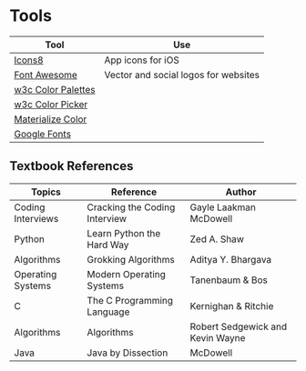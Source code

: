 # Tools

| Tool                                                                       | Use                                  |
| -------------------------------------------------------------------------- | ------------------------------------ |
| [Icons8](https://icons8.com/ )                                             | App icons for iOS                    |
| [Font Awesome](https://fontawesome.com/)                                   | Vector and social logos for websites |
| [w3c Color Palettes](https://www.w3schools.com/colors/colors_palettes.asp) |
| [w3c Color Picker](https://www.w3schools.com/colors/colors_picker.asp)     |
| [Materialize Color](https://materializecss.com/color.html)                 |
| [Google Fonts](https://fonts.google.com/)                                  |

## Textbook References

| Topics            | Reference                     | Author                           |
| ----------------- | ----------------------------- | -------------------------------- |
| Coding Interviews | Cracking the Coding Interview | Gayle Laakman McDowell           |
| Python            | Learn Python the Hard Way     | Zed A. Shaw                      |
| Algorithms        | Grokking Algorithms           | Aditya Y. Bhargava               |
| Operating Systems | Modern Operating Systems      | Tanenbaum & Bos                  |
| C                 | The C Programming Language    | Kernighan & Ritchie              |
| Algorithms        | Algorithms                    | Robert Sedgewick and Kevin Wayne |
| Java              | Java by Dissection            | McDowell                         |